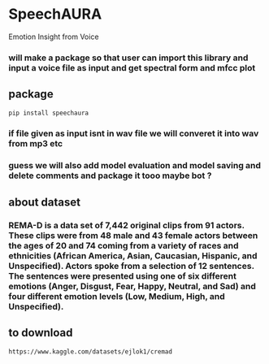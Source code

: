 # SpeechAURA
 Emotion Insight from Voice

 ### will make a package so that user can import this library and input a voice file as input and get spectral form and mfcc plot

## package

 ```bash
pip install speechaura
```

### if file given as input isnt in wav file we will converet it into wav from mp3 etc
### guess we will also add model evaluation and model saving and delete comments and package it tooo maybe bot ?
## about dataset

### REMA-D is a data set of 7,442 original clips from 91 actors. These clips were from 48 male and 43 female actors between the ages of 20 and 74 coming from a variety of races and ethnicities (African America, Asian, Caucasian, Hispanic, and Unspecified). Actors spoke from a selection of 12 sentences. The sentences were presented using one of six different emotions (Anger, Disgust, Fear, Happy, Neutral, and Sad) and four different emotion levels (Low, Medium, High, and Unspecified).

## to download 

```bash 
https://www.kaggle.com/datasets/ejlok1/cremad
```
